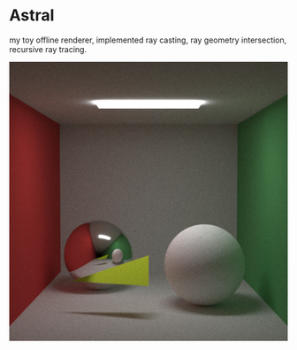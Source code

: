 # Astral

my toy offline renderer, implemented ray casting, ray geometry intersection, recursive ray tracing.

![](output/1000.png)